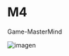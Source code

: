 # M4
Game-MasterMind


![imagen](https://user-images.githubusercontent.com/9555509/166881424-16cbc870-d89d-400a-aedb-e52b707025a6.png)
